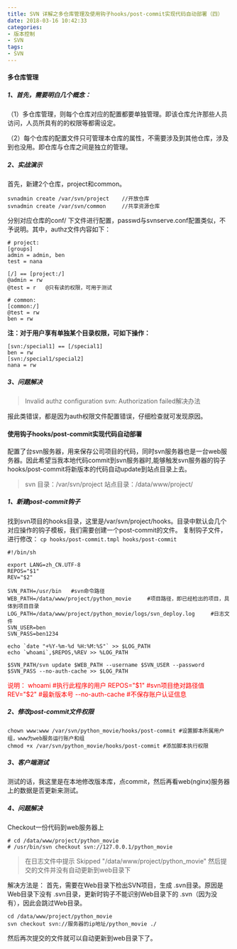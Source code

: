 ```yaml
---
title: SVN 详解之多仓库管理及使用钩子hooks/post-commit实现代码自动部署（四）
date: 2018-03-16 10:42:33
categories:
- 版本控制
- SVN
tags:
- SVN
---
```

#### 多仓库管理
##### 1、首先，需要明白几个概念：
（1）多仓库管理，则每个仓库对应的配置都要单独管理。即该仓库允许那些人员访问，人员所具有的的权限等都需设定。

（2）每个仓库的配置文件只可管理本仓库的属性，不需要涉及到其他仓库，涉及到也没用。即仓库与仓库之间是独立的管理。
<!--more-->

##### 2、实战演示
首先，新建2个仓库，project和common。
```
svnadmin create /var/svn/project	//开放仓库
svnadmin create /var/svn/common		//共享资源仓库
```
分别对应仓库的conf/ 下文件进行配置，passwd与svnserve.conf配置类似，不予说明。其中，authz文件内容如下：
```
# project:
[groups]
admin = admin, ben
test = nana

[/] == [project:/]
@admin = rw
@test = r 	@只有读的权限，可用于测试

# common:
[common:/]
@test = rw
ben = rw
```
**注：对于用户享有单独某个目录权限，可如下操作：**
```
[svn:/special1] == [/special1]
ben = rw
[svn:/special1/special2]
nana = rw
```

##### 3、问题解决
>Invalid authz configuration
svn: Authorization failed解决办法

报此类错误，都是因为auth权限文件配置错误，仔细检查就可发现原因。


#### 使用钩子hooks/post-commit实现代码自动部署
配置了台svn服务器，用来保存公司项目的代码，同时svn服务器也是一台web服务器。因此希望当我本地代码commit到svn服务器时,能够触发svn服务器的钩子hooks/post-commit将新版本的代码自动update到站点目录上去。

>svn 目录：/var/svn/project
站点目录：/data/www/project/

##### 1、新建post-commit钩子
找到svn项目的hooks目录，这里是/var/svn/project/hooks。目录中默认会几个对应操作的钩子模板，我们需要创建一个post-commit的文件。
复制钩子文件，进行修改：
`cp hooks/post-commit.tmpl hooks/post-commit`
```
#!/bin/sh

export LANG=zh_CN.UTF-8
REPOS="$1"
REV="$2"

SVN_PATH=/usr/bin	#svn命令路径
WEB_PATH=/data/www/project/python_movie		#项目路径，即已经检出的项目，具体到项目目录
LOG_PATH=/data/www/project/python_movie/logs/svn_deploy.log		#日志文件
SVN_USER=ben
SVN_PASS=ben1234

echo `date "+%Y-%m-%d %H:%M:%S"` >> $LOG_PATH
echo `whoami`,$REPOS,%REV >> %LOG_PATH

$SVN_PATH/svn update $WEB_PATH --username $SVN_USER --password $SVN_PASS --no-auth-cache >> $LOG_PATH
```
<font color="red">说明：
whoami #执行此程序的用户
REPOS="$1" #svn项目绝对路径值
REV="$2" #最新版本号
--no-auth-cache #不保存账户认证信息</font>

##### 2、修改post-commit文件权限
```
chown www:www /var/svn/python_movie/hooks/post-commit #设置脚本所属用户组，www为web服务运行账户和组
chmod +x /var/svn/python_movie/hooks/post-commit #添加脚本执行权限
```

##### 3、客户端测试
测试的话，我这里是在本地修改版本库，点commit，然后再看web(nginx)服务器上的数据是否更新来测试。

##### 4、问题解决
Checkout一份代码到web服务器上
```
# cd /data/www/project/python_movie
# /usr/bin/svn checkout svn://127.0.0.1/python_movie
```
>在日志文件中提示
Skipped "/data/www/project/python_movie"
然后提交的文件并没有自动更新到web目录下

解决方法是：
首先，需要在Web目录下检出SVN项目，生成 .svn目录。原因是 Web目录下没有 .svn目录，更新时钩子不能识别Web目录下的 .svn（因为没有），因此会跳过Web目录。
```
cd /data/www/project/python_movie
svn checkout svn://服务器的ip地址/python_movie ./
```
然后再次提交的文件就可以自动更新到web目录下了。